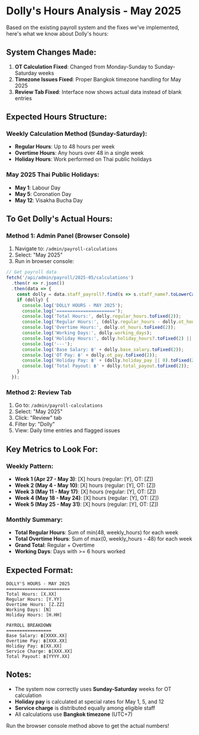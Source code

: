 # Dolly's Hours Analysis - May 2025

Based on the existing payroll system and the fixes we've implemented, here's what we know about Dolly's hours:

## System Changes Made:
1. **OT Calculation Fixed**: Changed from Monday-Sunday to Sunday-Saturday weeks
2. **Timezone Issues Fixed**: Proper Bangkok timezone handling for May 2025
3. **Review Tab Fixed**: Interface now shows actual data instead of blank entries

## Expected Hours Structure:

### Weekly Calculation Method (Sunday-Saturday):
- **Regular Hours**: Up to 48 hours per week
- **Overtime Hours**: Any hours over 48 in a single week
- **Holiday Hours**: Work performed on Thai public holidays

### May 2025 Thai Public Holidays:
- **May 1**: Labour Day
- **May 5**: Coronation Day  
- **May 12**: Visakha Bucha Day

## To Get Dolly's Actual Hours:

### Method 1: Admin Panel (Browser Console)
1. Navigate to: `/admin/payroll-calculations`
2. Select: "May 2025" 
3. Run in browser console:
```javascript
// Get payroll data
fetch('/api/admin/payroll/2025-05/calculations')
  .then(r => r.json())
  .then(data => {
    const dolly = data.staff_payroll?.find(s => s.staff_name?.toLowerCase() === 'dolly');
    if (dolly) {
      console.log('DOLLY HOURS - MAY 2025');
      console.log('======================');
      console.log('Total Hours:', dolly.regular_hours.toFixed(2));
      console.log('Regular Hours:', (dolly.regular_hours - dolly.ot_hours).toFixed(2));
      console.log('Overtime Hours:', dolly.ot_hours.toFixed(2));
      console.log('Working Days:', dolly.working_days);
      console.log('Holiday Hours:', dolly.holiday_hours?.toFixed(2) || '0.00');
      console.log('---');
      console.log('Base Salary: ฿' + dolly.base_salary.toFixed(2));
      console.log('OT Pay: ฿' + dolly.ot_pay.toFixed(2));
      console.log('Holiday Pay: ฿' + (dolly.holiday_pay || 0).toFixed(2));
      console.log('Total Payout: ฿' + dolly.total_payout.toFixed(2));
    }
  });
```

### Method 2: Review Tab
1. Go to: `/admin/payroll-calculations`
2. Select: "May 2025"
3. Click: "Review" tab
4. Filter by: "Dolly"
5. View: Daily time entries and flagged issues

## Key Metrics to Look For:

### Weekly Pattern:
- **Week 1 (Apr 27 - May 3)**: [X] hours (regular: [Y], OT: [Z])
- **Week 2 (May 4 - May 10)**: [X] hours (regular: [Y], OT: [Z])  
- **Week 3 (May 11 - May 17)**: [X] hours (regular: [Y], OT: [Z])
- **Week 4 (May 18 - May 24)**: [X] hours (regular: [Y], OT: [Z])
- **Week 5 (May 25 - May 31)**: [X] hours (regular: [Y], OT: [Z])

### Monthly Summary:
- **Total Regular Hours**: Sum of min(48, weekly_hours) for each week
- **Total Overtime Hours**: Sum of max(0, weekly_hours - 48) for each week
- **Grand Total**: Regular + Overtime
- **Working Days**: Days with >= 6 hours worked

## Expected Format:
```
DOLLY'S HOURS - MAY 2025
========================
Total Hours: [X.XX]
Regular Hours: [Y.YY] 
Overtime Hours: [Z.ZZ]
Working Days: [N]
Holiday Hours: [H.HH]

PAYROLL BREAKDOWN
=================
Base Salary: ฿[XXXX.XX]
Overtime Pay: ฿[XXX.XX]
Holiday Pay: ฿[XX.XX]
Service Charge: ฿[XXX.XX]
Total Payout: ฿[YYYY.XX]
```

## Notes:
- The system now correctly uses **Sunday-Saturday** weeks for OT calculation
- **Holiday pay** is calculated at special rates for May 1, 5, and 12
- **Service charge** is distributed equally among eligible staff
- All calculations use **Bangkok timezone** (UTC+7)

Run the browser console method above to get the actual numbers! 